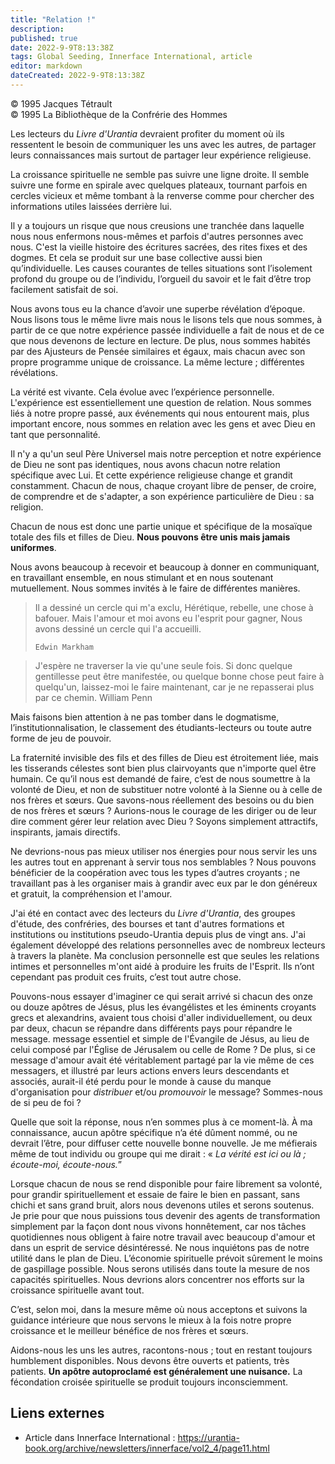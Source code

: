 ```yaml
---
title: "Relation !"
description: 
published: true
date: 2022-9-9T8:13:38Z
tags: Global Seeding, Innerface International, article
editor: markdown
dateCreated: 2022-9-9T8:13:38Z
---
```


<p class="v-card v-sheet theme--light gray lighten-3 px-2">© 1995 Jacques Tétrault<br>© 1995 La Bibliothèque de la Confrérie des Hommes</p>


Les lecteurs du _Livre d'Urantia_ devraient profiter du moment où ils ressentent le besoin de communiquer les uns avec les autres, de partager leurs connaissances mais surtout de partager leur expérience religieuse.

La croissance spirituelle ne semble pas suivre une ligne droite.  Il semble suivre une forme en spirale avec quelques plateaux, tournant parfois en cercles vicieux et même tombant à la renverse comme pour chercher des informations utiles laissées derrière lui.

Il y a toujours un risque que nous creusions une tranchée dans laquelle nous nous enfermons nous-mêmes et parfois d'autres personnes avec nous. C'est la vieille histoire des écritures sacrées, des rites fixes et des dogmes. Et cela se produit sur une base collective aussi bien qu’individuelle. Les causes courantes de telles situations sont l’isolement profond du groupe ou de l’individu, l’orgueil du savoir et le fait d’être trop facilement satisfait de soi.

Nous avons tous eu la chance d’avoir une superbe révélation d’époque. Nous lisons tous le même livre mais nous le lisons tels que nous sommes, à partir de ce que notre expérience passée individuelle a fait de nous et de ce que nous devenons de lecture en lecture. De plus, nous sommes habités par des Ajusteurs de Pensée similaires et égaux, mais chacun avec son propre programme unique de croissance. La même lecture ; différentes révélations.

La vérité est vivante. Cela évolue avec l’expérience personnelle. L'expérience est essentiellement une question de relation. Nous sommes liés à notre propre passé, aux événements qui nous entourent mais, plus important encore, nous sommes en relation avec les gens et avec Dieu en tant que personnalité.

Il n'y a qu'un seul Père Universel mais notre perception et notre expérience de Dieu ne sont pas identiques, nous avons chacun notre relation spécifique avec Lui. Et cette expérience religieuse change et grandit constamment. Chacun de nous, chaque croyant libre de penser, de croire, de comprendre et de s'adapter, a son expérience particulière de Dieu : sa religion.

Chacun de nous est donc une partie unique et spécifique de la mosaïque totale des fils et filles de Dieu. **Nous pouvons être unis mais jamais uniformes**.

Nous avons beaucoup à recevoir et beaucoup à donner en communiquant, en travaillant ensemble, en nous stimulant et en nous soutenant mutuellement. Nous sommes invités à le faire de différentes manières.

> Il a dessiné un cercle qui m'a exclu,
> Hérétique, rebelle, une chose à bafouer.
> Mais l'amour et moi avons eu l'esprit pour gagner,
> Nous avons dessiné un cercle qui l'a accueilli.
>
>     Edwin Markham

> J'espère ne traverser la vie qu'une seule fois.
> Si donc quelque gentillesse peut être manifestée, ou quelque bonne chose peut faire à quelqu'un, laissez-moi le faire maintenant, car je ne repasserai plus par ce chemin.
>     William Penn

Mais faisons bien attention à ne pas tomber dans le dogmatisme, l’institutionnalisation, le classement des étudiants-lecteurs ou toute autre forme de jeu de pouvoir.

La fraternité invisible des fils et des filles de Dieu est étroitement liée, mais les tisserands célestes sont bien plus clairvoyants que n'importe quel être humain. Ce qu’il nous est demandé de faire, c’est de nous soumettre à la volonté de Dieu, et non de substituer notre volonté à la Sienne ou à celle de nos frères et sœurs. Que savons-nous réellement des besoins ou du bien de nos frères et sœurs ? Aurions-nous le courage de les diriger ou de leur dire comment gérer leur relation avec Dieu ? Soyons simplement attractifs, inspirants, jamais directifs.

Ne devrions-nous pas mieux utiliser nos énergies pour nous servir les uns les autres tout en apprenant à servir tous nos semblables ? Nous pouvons bénéficier de la coopération avec tous les types d’autres croyants ; ne travaillant pas à les organiser mais à grandir avec eux par le don généreux et gratuit, la compréhension et l'amour.

J'ai été en contact avec des lecteurs du _Livre d'Urantia_, des groupes d'étude, des confréries, des bourses et tant d'autres formations et institutions ou institutions pseudo-Urantia depuis plus de vingt ans. J'ai également développé des relations personnelles avec de nombreux lecteurs à travers la planète. Ma conclusion personnelle est que seules les relations intimes et personnelles m'ont aidé à produire les fruits de l'Esprit. Ils n’ont cependant pas produit ces fruits, c’est tout autre chose.

Pouvons-nous essayer d'imaginer ce qui serait arrivé si chacun des onze ou douze apôtres de Jésus, plus les évangélistes et les éminents croyants grecs et alexandrins, avaient tous choisi d'aller individuellement, ou deux par deux, chacun se répandre dans différents pays pour répandre le message. message essentiel et simple de l'Évangile de Jésus, au lieu de celui composé par l'Église de Jérusalem ou celle de Rome ? De plus, si ce message d'amour avait été véritablement partagé par la vie même de ces messagers, et illustré par leurs actions envers leurs descendants et associés, aurait-il été perdu pour le monde à cause du manque d'organisation pour _distribuer_ et/ou _promouvoir_ le message? Sommes-nous de si peu de foi ?

Quelle que soit la réponse, nous n’en sommes plus à ce moment-là. À ma connaissance, aucun apôtre spécifique n’a été dûment nommé, ou ne devrait l’être, pour diffuser cette nouvelle bonne nouvelle. Je me méfierais même de tout individu ou groupe qui me dirait : « _La vérité est ici ou là ; écoute-moi, écoute-nous._”

Lorsque chacun de nous se rend disponible pour faire librement sa volonté, pour grandir spirituellement et essaie de faire le bien en passant, sans chichi et sans grand bruit, alors nous devenons utiles et serons soutenus. Je prie pour que nous puissions tous devenir des agents de transformation simplement par la façon dont nous vivons honnêtement, car nos tâches quotidiennes nous obligent à faire notre travail avec beaucoup d'amour et dans un esprit de service désintéressé. Ne nous inquiétons pas de notre utilité dans le plan de Dieu. L’économie spirituelle prévoit sûrement le moins de gaspillage possible. Nous serons utilisés dans toute la mesure de nos capacités spirituelles. Nous devrions alors concentrer nos efforts sur la croissance spirituelle avant tout.

C’est, selon moi, dans la mesure même où nous acceptons et suivons la guidance intérieure que nous servons le mieux à la fois notre propre croissance et le meilleur bénéfice de nos frères et sœurs.

Aidons-nous les uns les autres, racontons-nous ; tout en restant toujours humblement disponibles. Nous devons être ouverts et patients, très patients. **Un apôtre autoproclamé est généralement une nuisance.** La fécondation croisée spirituelle se produit toujours inconsciemment.

## Liens externes

- Article dans Innerface International : https://urantia-book.org/archive/newsletters/innerface/vol2_4/page11.html




